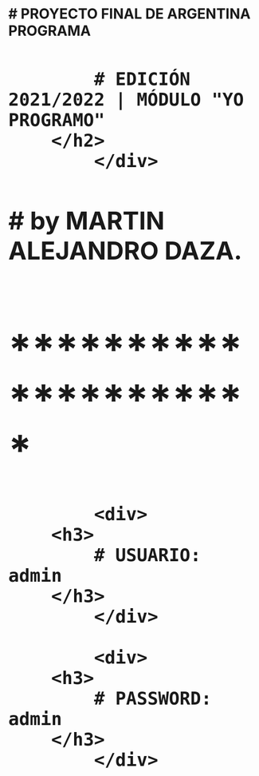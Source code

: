 <html>

<body>



  <div>     
     <h1>
         # PROYECTO FINAL DE ARGENTINA PROGRAMA


<div>     
        <h2>
    
            # EDICIÓN 2021/2022 | MÓDULO "YO PROGRAMO"
        </h2>
            </div>

<div>     
        <h3>
            # by MARTIN ALEJANDRO DAZA.
        </h3>
            </div>


<div>     
        <h1>
            ********** ***********
        </h1>
            </div>
            
            <div>     
        <h3>
            # USUARIO: admin
        </h3>
            </div>
            
            <div>     
        <h3>
            # PASSWORD: admin
        </h3>
            </div>

    

    

    

    




</body>
</html>
